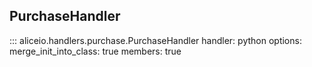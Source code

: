 ## PurchaseHandler

::: aliceio.handlers.purchase.PurchaseHandler
    handler: python
    options:
      merge_init_into_class: true
      members: true
